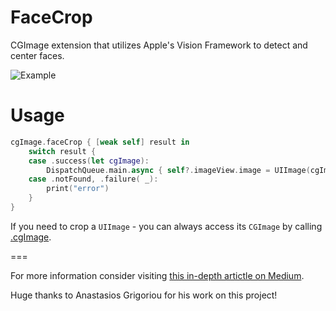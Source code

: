 # FaceCrop
CGImage extension that utilizes Apple's Vision Framework to detect and center faces.


![Example](https://user-images.githubusercontent.com/15527890/87205361-20506000-c2bc-11ea-919a-e0a788d5b303.png)


# Usage

```swift
cgImage.faceCrop { [weak self] result in
    switch result {
    case .success(let cgImage):
        DispatchQueue.main.async { self?.imageView.image = UIImage(cgImage: cgImage) }
    case .notFound, .failure( _):
        print("error")
    }
}
```
 
If you need to crop a `UIImage` - you can always access its `CGImage` by calling [.cgImage](https://developer.apple.com/documentation/uikit/uiimage/1624147-cgimage).

===

For more information consider visiting [this in-depth artictle on Medium](https://medium.com/ancestry-engineering/image-face-centering-using-apples-vision-framework-3ff3954ab5cb).

Huge thanks to Anastasios Grigoriou for his work on this project!
